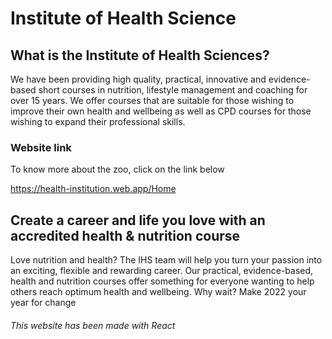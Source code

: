 
# Institute of Health Science

## What is the Institute of Health Sciences?
We have been providing high quality, practical, innovative and evidence-based short courses in nutrition, lifestyle management and coaching for over 15 years. We offer courses that are suitable for those wishing to improve their own health and wellbeing as well as CPD courses for those wishing to expand their professional skills.

### Website link
To know more about the zoo, click on the link below

https://health-institution.web.app/Home

## Create a career and life you love with an accredited health & nutrition course
Love nutrition and health? The IHS team will help you turn your passion into an exciting, flexible and rewarding career. Our practical, evidence-based, health and nutrition courses offer something for everyone wanting to help others reach optimum health and wellbeing. Why wait? Make 2022 your year for change

###### This website has been made with React